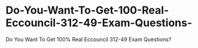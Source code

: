 # Do-You-Want-To-Get-100-Real-Eccouncil-312-49-Exam-Questions-
Do You Want To Get 100% Real Eccouncil 312-49 Exam Questions?
